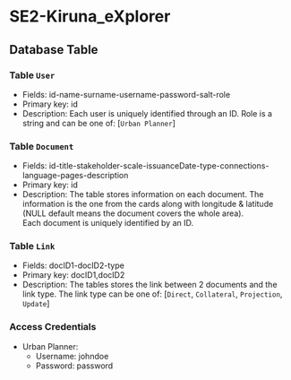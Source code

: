 # SE2-Kiruna_eXplorer

## Database Table
### Table `User`
- Fields: id-name-surname-username-password-salt-role
- Primary key: id
- Description: Each user is uniquely identified through an ID. Role is a string and can be one of: [`Urban Planner`]

### Table `Document`
- Fields: id-title-stakeholder-scale-issuanceDate-type-connections-language-pages-description
- Primary key: id
- Description: The table stores information on each document. The information is the one from the cards along with longitude & latitude (NULL default means the document covers the whole area).  
Each document is uniquely identified by an ID. 

### Table `Link`
- Fields: docID1-docID2-type
- Primary key: docID1,docID2
- Description: The tables stores the link between 2 documents and the link type. The link type can be one of: [`Direct`, `Collateral`, `Projection`, `Update`]

### Access Credentials
- Urban Planner: 
    - Username: johndoe
    - Password: password


